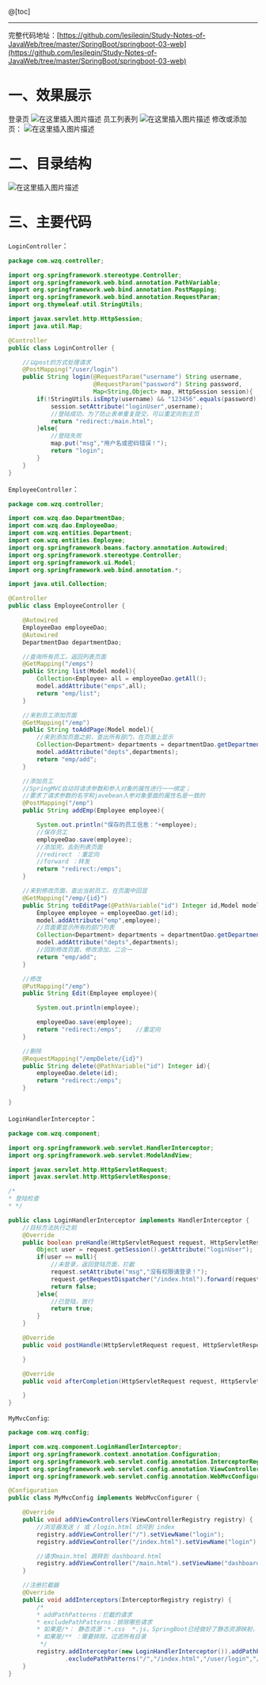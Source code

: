 ﻿@[toc]


-----

完整代码地址：[https://github.com/lesileqin/Study-Notes-of-JavaWeb/tree/master/SpringBoot/springboot-03-web](https://github.com/lesileqin/Study-Notes-of-JavaWeb/tree/master/SpringBoot/springboot-03-web)

# 一、效果展示
登录页
![在这里插入图片描述](https://img-blog.csdnimg.cn/202102131547579.png?x-oss-process=image/watermark,type_ZmFuZ3poZW5naGVpdGk,shadow_10,text_aHR0cHM6Ly9ibG9nLmNzZG4ubmV0L2xlc2lsZXFpbg==,size_16,color_FFFFFF,t_70)
员工列表列
![在这里插入图片描述](https://img-blog.csdnimg.cn/20210213154804401.png?x-oss-process=image/watermark,type_ZmFuZ3poZW5naGVpdGk,shadow_10,text_aHR0cHM6Ly9ibG9nLmNzZG4ubmV0L2xlc2lsZXFpbg==,size_16,color_FFFFFF,t_70)
修改或添加页：
![在这里插入图片描述](https://img-blog.csdnimg.cn/20210213154814271.png?x-oss-process=image/watermark,type_ZmFuZ3poZW5naGVpdGk,shadow_10,text_aHR0cHM6Ly9ibG9nLmNzZG4ubmV0L2xlc2lsZXFpbg==,size_16,color_FFFFFF,t_70)
# 二、目录结构
![在这里插入图片描述](https://img-blog.csdnimg.cn/20210213155408228.png?x-oss-process=image/watermark,type_ZmFuZ3poZW5naGVpdGk,shadow_10,text_aHR0cHM6Ly9ibG9nLmNzZG4ubmV0L2xlc2lsZXFpbg==,size_16,color_FFFFFF,t_70)


# 三、主要代码
`LoginController`：
```java
package com.wzq.controller;

import org.springframework.stereotype.Controller;
import org.springframework.web.bind.annotation.PathVariable;
import org.springframework.web.bind.annotation.PostMapping;
import org.springframework.web.bind.annotation.RequestParam;
import org.thymeleaf.util.StringUtils;

import javax.servlet.http.HttpSession;
import java.util.Map;

@Controller
public class LoginController {

    //以post的方式处理请求
    @PostMapping("/user/login")
    public String login(@RequestParam("username") String username,
                        @RequestParam("password") String password,
                        Map<String,Object> map, HttpSession session){
        if(!StringUtils.isEmpty(username) && "123456".equals(password)){
            session.setAttribute("loginUser",username);
            //登陆成功，为了防止表单重复提交，可以重定向到主页
            return "redirect:/main.html";
        }else{
            //登陆失败
            map.put("msg","用户名或密码错误！");
            return "login";
        }
    }
}
```
`EmployeeController`：
```java
package com.wzq.controller;

import com.wzq.dao.DepartmentDao;
import com.wzq.dao.EmployeeDao;
import com.wzq.entities.Department;
import com.wzq.entities.Employee;
import org.springframework.beans.factory.annotation.Autowired;
import org.springframework.stereotype.Controller;
import org.springframework.ui.Model;
import org.springframework.web.bind.annotation.*;

import java.util.Collection;

@Controller
public class EmployeeController {

    @Autowired
    EmployeeDao employeeDao;
    @Autowired
    DepartmentDao departmentDao;

    //查询所有员工，返回列表页面
    @GetMapping("/emps")
    public String list(Model model){
        Collection<Employee> all = employeeDao.getAll();
        model.addAttribute("emps",all);
        return "emp/list";
    }

    //来到员工添加页面
    @GetMapping("/emp")
    public String toAddPage(Model model){
        //来到添加页面之前，查出所有部门，在页面上显示
        Collection<Department> departments = departmentDao.getDepartments();
        model.addAttribute("depts",departments);
        return "emp/add";
    }

    //添加员工
    //SpringMVC自动将请求参数和参入对象的属性进行一一绑定；
    //要求了请求参数的名字和javebean入参对象里面的属性名是一致的
    @PostMapping("/emp")
    public String addEmp(Employee employee){

        System.out.println("保存的员工信息："+employee);
        //保存员工
        employeeDao.save(employee);
        //添加完，去到列表页面
        //redirect ：重定向
        //forward ：转发
        return "redirect:/emps";
    }

    //来到修改页面，查出当前员工，在页面中回显
    @GetMapping("/emp/{id}")
    public String toEditPage(@PathVariable("id") Integer id,Model model){
        Employee employee = employeeDao.get(id);
        model.addAttribute("emp",employee);
        //页面要显示所有的部门列表
        Collection<Department> departments = departmentDao.getDepartments();
        model.addAttribute("depts",departments);
        //回到修改页面，修改添加、二合一
        return "emp/add";
    }

    //修改
    @PutMapping("/emp")
    public String Edit(Employee employee){

        System.out.println(employee);

        employeeDao.save(employee);
        return "redirect:/emps";    //重定向
    }

    //删除
    @RequestMapping("/empDelete/{id}")
    public String delete(@PathVariable("id") Integer id){
        employeeDao.delete(id);
        return "redirect:/emps";
    }

}
```
`LoginHandlerInterceptor`：
```java
package com.wzq.component;

import org.springframework.web.servlet.HandlerInterceptor;
import org.springframework.web.servlet.ModelAndView;

import javax.servlet.http.HttpServletRequest;
import javax.servlet.http.HttpServletResponse;

/*
* 登陆检查
* */

public class LoginHandlerInterceptor implements HandlerInterceptor {
    //目标方法执行之前
    @Override
    public boolean preHandle(HttpServletRequest request, HttpServletResponse response, Object handler) throws Exception {
        Object user = request.getSession().getAttribute("loginUser");
        if(user == null){
            //未登录，返回登陆页面，拦截
            request.setAttribute("msg","没有权限请登录！");
            request.getRequestDispatcher("/index.html").forward(request,response);
            return false;
        }else{
            //已登陆，放行
            return true;
        }
    }

    @Override
    public void postHandle(HttpServletRequest request, HttpServletResponse response, Object handler, ModelAndView modelAndView) throws Exception {

    }

    @Override
    public void afterCompletion(HttpServletRequest request, HttpServletResponse response, Object handler, Exception ex) throws Exception {

    }
}
```
`MyMvcConfig`:
```java
package com.wzq.config;

import com.wzq.component.LoginHandlerInterceptor;
import org.springframework.context.annotation.Configuration;
import org.springframework.web.servlet.config.annotation.InterceptorRegistry;
import org.springframework.web.servlet.config.annotation.ViewControllerRegistry;
import org.springframework.web.servlet.config.annotation.WebMvcConfigurer;

@Configuration
public class MyMvcConfig implements WebMvcConfigurer {

    @Override
    public void addViewControllers(ViewControllerRegistry registry) {
        //浏览器发送 / 或 /login.html 访问到 index
        registry.addViewController("/").setViewName("login");
        registry.addViewController("/index.html").setViewName("login");

        //请求main.html 跳转到 dashboard.html
        registry.addViewController("/main.html").setViewName("dashboard");
    }

    //注册拦截器
    @Override
    public void addInterceptors(InterceptorRegistry registry) {
        /*
        * addPathPatterns：拦截的请求
        * excludePathPatterns：排除哪些请求
        * 如果是/*： 静态资源：*.css  *.js，SpringBoot已经做好了静态资源映射，这里不用排除,!!!，只过滤下一级目录
        * 如果是/** ：需要排除，过滤所有目录
         */
        registry.addInterceptor(new LoginHandlerInterceptor()).addPathPatterns("/**")
                .excludePathPatterns("/","/index.html","/user/login","/asserts/css/**","/asserts/js/**","/asserts/img/**");
    }
}
```

